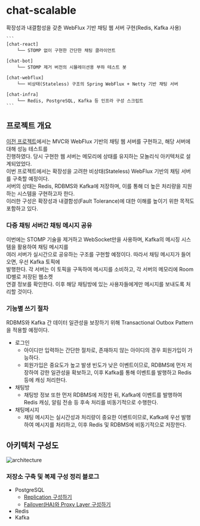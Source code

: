 # chat-scalable
확장성과 내결함성을 갖춘 WebFlux 기반 채팅 웹 서버 구현(Redis, Kafka 사용)

<pre><code>```
[chat-react]
    └── STOMP 없이 구현한 간단한 채팅 클라이언트 

[chat-bot]
    └── STOMP 제거 버전의 시뮬레이션용 부하 테스트 봇

[chat-webflux]
    └── 비상태(Stateless) 구조의 Spring WebFlux + Netty 기반 채팅 서버

[chat-infra] 
    └── Redis, PostgreSQL, Kafka 등 인프라 구성 스크립트
```</code></pre>


## 프로젝트 개요
[이전 프로젝트](https://github.com/gr1993/chat-service)에서는 MVC와 WebFlux 기반의 채팅 웹 서버를 구현하고, 해당 서버에 대해 성능 테스트를   
진행하였다. 당시 구현한 웹 서버는 메모리에 상태를 유지하는 모놀리식 아키텍처로 설계되었었다.  
이번 프로젝트에서는 확장성을 고려한 비상태(Stateless) WebFlux 기반의 채팅 서버를 구축할 예정이다.  
서버의 상태는 Redis, RDBMS와 Kafka에 저장하며, 이를 통해 더 높은 처리량을 지원하는 시스템을 구현하고자 한다.  
이러한 구성은 확장성과 내결함성(Fault Tolerance)에 대한 이해를 높이기 위한 목적도 포함하고 있다.  

### 다중 채팅 서버간 채팅 메시지 공유
이번에는 STOMP 기술을 제거하고 WebSocket만을 사용하며, Kafka의 메시징 시스템을 활용하여 채팅 메시지를  
여러 서버가 실시간으로 공유하는 구조를 구현할 예정이다. 따라서 채팅 메시지가 들어오면, 우선 Kafka 토픽에  
발행한다. 각 서버는 이 토픽을 구독하여 메시지를 소비하고, 각 서버의 메모리에 Room ID별로 저장된 웹소켓  
연결 정보를 확인한다. 이후 해당 채팅방에 있는 사용자들에게만 메시지를 보내도록 처리할 것이다.

### 기능별 쓰기 절차
RDBMS와 Kafka 간 데이터 일관성을 보장하기 위해 Transactional Outbox Pattern을 적용할 예정이다.

* 로그인
  * 아이디만 입력하는 간단한 절차로, 존재하지 않는 아이디의 경우 회원가입이 가능하다.
  * 회원가입은 중요도가 높고 발생 빈도가 낮은 이벤트이므로, RDBMS에 먼저 저장하여 강한 일관성을 확보하고, 이후 Kafka를 통해 이벤트를 발행하고 Redis 등에 캐싱 처리한다.
* 채팅방
  * 채팅방 정보 또한 먼저 RDBMS에 저장한 뒤, Kafka에 이벤트를 발행하여 Redis 캐싱, 알림 전송 등 후속 처리를 비동기적으로 수행한다.
* 채팅메시지
  * 채팅 메시지는 실시간성과 처리량이 중요한 이벤트이므로, Kafka에 우선 발행하여 메시지를 처리하고, 이후 Redis 및 RDBMS에 비동기적으로 저장한다.


## 아키텍처 구성도
![architecture](./docs/architecture.png)

### 저장소 구축 및 복제 구성 정리 블로그
* PostgreSQL
  * [Replication 구성하기](https://www.notion.so/Replication-27182094ef0a80cfbe96cf02ea555347)
  * [Failover(HA)와 Proxy Layer 구성하기](https://www.notion.so/Failover-HA-Proxy-Layer-27382094ef0a8083a27cde09c887c543)
* Redis
* Kafka